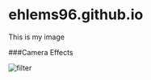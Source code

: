 # ehlems96.github.io
This is my image

<script src="//360.vizor.io/scripts/embed.js" data-vizorurl="https://360.vizor.io/embed/v/nolr" ></script>



###Camera Effects

![filter](untitled(4).png?raw=true "hanging with the stars")




